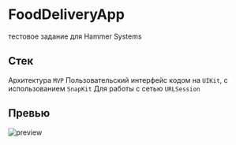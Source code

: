 # FoodDeliveryApp
тестовое задание для Hammer Systems

## Стек
Архитектура `MVP`
Пользовательский интерфейс кодом на `UIKit`, с использованием `SnapKit`
Для работы с сетью `URLSession`

## Превью
![preview](content/preview-2.gif)